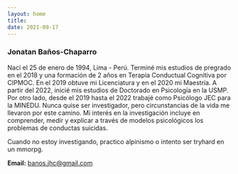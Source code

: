```yaml
---
layout: home
title: 
date: 2021-09-17 
---
```

### Jonatan Baños-Chaparro
Nací el 25 de enero de 1994, Lima - Perú. Terminé mis estudios de pregrado en el 2018 y una formación de 2 años en Terapia Conductual Cognitiva por CIPMOC. En el 2019 obtuve mi Licenciatura y en el 2020 mi Maestría. A partir del 2022, inicié mis estudios de Doctorado en Psicología en la USMP. Por otro lado, desde el 2019 hasta el 2022 trabajé como Psicólogo JEC para la MINEDU. Nunca quise ser investigador, pero circunstancias de la vida me llevaron por este camino. Mi interés en la investigación incluye en comprender, medir y explicar a través de modelos psicológicos los problemas de conductas suicidas.

Cuando no estoy investigando, practico alpinismo o intento ser tryhard en un mmorpg.

**Email:** banos.jhc@gmail.com 